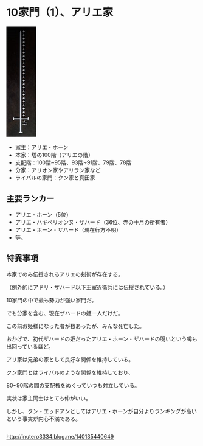 # 10家門（1）、アリエ家

![N|Solid](アリエ家.png)

- 家主：アリエ・ホーン
- 本家：塔の100階（アリエの階）
- 支配階：100階~95階、93階~91階、79階、78階
- 分家：アリオン家やアリラン家など
- ライバルの家門：クン家と真田家

## 主要ランカー
  - アリエ・ホーン（5位）
  - アリエ・ハギペリオンヌ・ザハード（36位、赤の十月の所有者）
  - アリエ・ホーン・ザハード（現在行方不明）
  - 等。

## 特異事項
本家でのみ伝授されるアリエの剣術が存在する。


（例外的にアドリ・ザハード以下王室近衛兵には伝授されている。）

10家門の中で最も勢力が強い家門だ。

でも分家を含む、現在ザハードの姫一人だけだ。

この前お姫様になった者が数あったが、みんな死亡した。

おかげで、初代ザハードの姫だったアリエ・ホーン・ザハードの呪いという噂も出回っているほど。


アリ家は兄弟の家として良好な関係を維持している。

クン家門とはライバルのような関係を維持しており、

80~90階の間の支配権をめぐっていつも対立している。

実状は家主同士はとても仲がいい。

しかし、クン・エッドアンとしてはアリエ・ホーンが自分よりランキングが高いという事実が内心不満である。

## 

http://inutero3334.blog.me/140135440649
